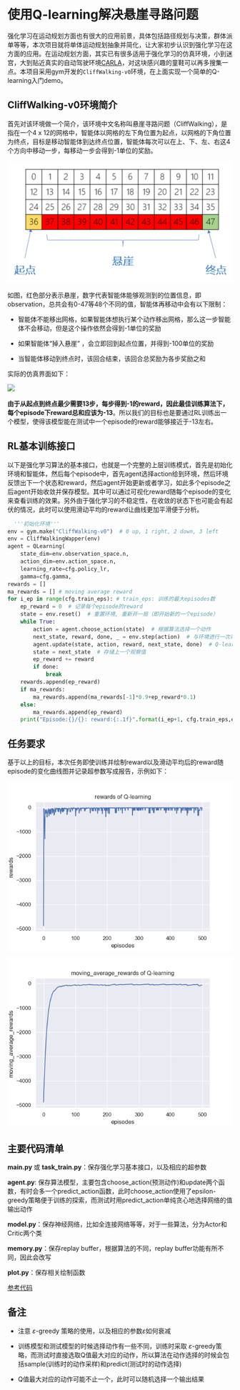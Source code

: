 # 使用Q-learning解决悬崖寻路问题

强化学习在运动规划方面也有很大的应用前景，具体包括路径规划与决策，群体派单等等，本次项目就将单体运动规划抽象并简化，让大家初步认识到强化学习在这方面的应用。在运动规划方面，其实已有很多适用于强化学习的仿真环境，小到迷宫，大到贴近真实的自动驾驶环境[CARLA](http://carla.org/)，对这块感兴趣的童鞋可以再多搜集一点。本项目采用gym开发的```CliffWalking-v0```环境，在上面实现一个简单的Q-learning入门demo。

## CliffWalking-v0环境简介

首先对该环境做一个简介，该环境中文名称叫悬崖寻路问题（CliffWalking），是指在一个4 x 12的网格中，智能体以网格的左下角位置为起点，以网格的下角位置为终点，目标是移动智能体到达终点位置，智能体每次可以在上、下、左、右这4个方向中移动一步，每移动一步会得到-1单位的奖励。

![](assets/cliffwalking_1.png)

如图，红色部分表示悬崖，数字代表智能体能够观测到的位置信息，即observation，总共会有0-47等48个不同的值，智能体再移动中会有以下限制：

* 智能体不能移出网格，如果智能体想执行某个动作移出网格，那么这一步智能体不会移动，但是这个操作依然会得到-1单位的奖励

* 如果智能体“掉入悬崖” ，会立即回到起点位置，并得到-100单位的奖励

* 当智能体移动到终点时，该回合结束，该回合总奖励为各步奖励之和

实际的仿真界面如下：

![](assets/cliffwalking_2.png)

**由于从起点到终点最少需要13步，每步得到-1的reward，因此最佳训练算法下，每个episode下reward总和应该为-13**。所以我们的目标也是要通过RL训练出一个模型，使得该模型能在测试中一个episode的reward能够接近于-13左右。

## RL基本训练接口

以下是强化学习算法的基本接口，也就是一个完整的上层训练模式，首先是初始化环境和智能体，然后每个episode中，首先agent选择action给到环境，然后环境反馈出下一个状态和reward，然后agent开始更新或者学习，如此多个episode之后agent开始收敛并保存模型。其中可以通过可视化reward随每个episode的变化来查看训练的效果。另外由于强化学习的不稳定性，在收敛的状态下也可能会有起伏的情况，此时可以使用滑动平均的reward让曲线更加平滑便于分析。

```python
  '''初始化环境'''  
env = gym.make("CliffWalking-v0")  # 0 up, 1 right, 2 down, 3 left
env = CliffWalkingWapper(env)
agent = QLearning(
    state_dim=env.observation_space.n,
    action_dim=env.action_space.n,
    learning_rate=cfg.policy_lr,
    gamma=cfg.gamma,
rewards = []  
ma_rewards = [] # moving average reward
for i_ep in range(cfg.train_eps): # train_eps: 训练的最大episodes数
    ep_reward = 0  # 记录每个episode的reward
    state = env.reset()  # 重置环境, 重新开一局（即开始新的一个episode）
    while True:
        action = agent.choose_action(state)  # 根据算法选择一个动作
        next_state, reward, done, _ = env.step(action)  # 与环境进行一次动作交互
        agent.update(state, action, reward, next_state, done)  # Q-learning算法更新
        state = next_state  # 存储上一个观察值
        ep_reward += reward
        if done:
            break
    rewards.append(ep_reward)
    if ma_rewards:
        ma_rewards.append(ma_rewards[-1]*0.9+ep_reward*0.1)
    else:
        ma_rewards.append(ep_reward)
    print("Episode:{}/{}: reward:{:.1f}".format(i_ep+1, cfg.train_eps,ep_reward))
```

## 任务要求

基于以上的目标，本次任务即使训练并绘制reward以及滑动平均后的reward随episode的变化曲线图并记录超参数写成报告，示例如下：

![rewards](assets/rewards.png)

![moving_average_rewards](assets/moving_average_rewards.png)

## 主要代码清单

**main.py** 或 **task_train.py**：保存强化学习基本接口，以及相应的超参数

**agent.py**: 保存算法模型，主要包含choose_action(预测动作)和update两个函数，有时会多一个predict_action函数，此时choose_action使用了epsilon-greedy策略便于训练的探索，而测试时用predict_action单纯贪心地选择网络的值输出动作

**model.py**：保存神经网络，比如全连接网络等等，对于一些算法，分为Actor和Critic两个类

**memory.py**：保存replay buffer，根据算法的不同，replay buffer功能有所不同，因此会改写

**plot.py**：保存相关绘制函数

[参考代码](https://github.com/datawhalechina/easy-rl/tree/master/codes/QLearning)

## 备注

* 注意 $\varepsilon$-greedy 策略的使用，以及相应的参数$\varepsilon$如何衰减
* 训练模型和测试模型的时候选择动作有一些不同，训练时采取 $\varepsilon$-greedy策略，而测试时直接选取Q值最大对应的动作，所以算法在动作选择的时候会包括sample(训练时的动作采样)和predict(测试时的动作选择)

* Q值最大对应的动作可能不止一个，此时可以随机选择一个输出结果